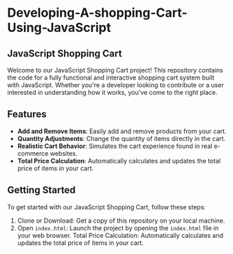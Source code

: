 # Developing-A-shopping-Cart-Using-JavaScript
## JavaScript Shopping Cart

Welcome to our JavaScript Shopping Cart project! This repository contains the code for a fully functional and interactive shopping cart system built with JavaScript. Whether you're a developer looking to contribute or a user interested in understanding how it works, you've come to the right place.

## Features
- **Add and Remove Items**: Easily add and remove products from your cart.
- **Quantity Adjustments**: Change the quantity of items directly in the cart.
- **Realistic Cart Behavior**: Simulates the cart experience found in real e-commerce websites.
- **Total Price Calculation**: Automatically calculates and updates the total price of items in your cart.

## Getting Started
To get started with our JavaScript Shopping Cart, follow these steps:
1. Clone or Download: Get a copy of this repository on your local machine.
2. Open `index.html`: Launch the project by opening the `index.html` file in your web browser.
Total Price Calculation: Automatically calculates and updates the total price of items in your cart.
